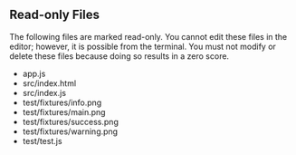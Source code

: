 ## Read-only Files
The following files are marked read-only. You cannot edit these files
in the editor; however, it is possible from the terminal. You must not
modify or delete these files because doing so results in a zero score.

* app.js
* src/index.html
* src/index.js
* test/fixtures/info.png
* test/fixtures/main.png
* test/fixtures/success.png
* test/fixtures/warning.png
* test/test.js